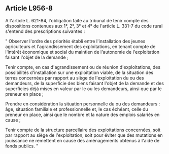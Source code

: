 Article L956-8
----
A l'article L. 621-84, l'obligation faite au tribunal de tenir compte des
dispositions contenues aux 1°, 2°, 3° et 4° de l'article L. 331-7 du code rural
s'entend des prescriptions suivantes :

" Observer l'ordre des priorités établi entre l'installation des jeunes
agriculteurs et l'agrandissement des exploitations, en tenant compte de
l'intérêt économique et social du maintien de l'autonomie de l'exploitation
faisant l'objet de la demande ;

Tenir compte, en cas d'agrandissement ou de réunion d'exploitations, des
possibilités d'installation sur une exploitation viable, de la situation des
terres concernées par rapport au siège de l'exploitation du ou des demandeurs,
de la superficie des biens faisant l'objet de la demande et des superficies déjà
mises en valeur par le ou les demandeurs, ainsi que par le preneur en place ;

Prendre en considération la situation personnelle du ou des demandeurs : âge,
situation familiale et professionnelle et, le cas échéant, celle du preneur en
place, ainsi que le nombre et la nature des emplois salariés en cause ;

Tenir compte de la structure parcellaire des exploitations concernées, soit par
rapport au siège de l'exploitation, soit pour éviter que des mutations en
jouissance ne remettent en cause des aménagements obtenus à l'aide de fonds
publics. "
